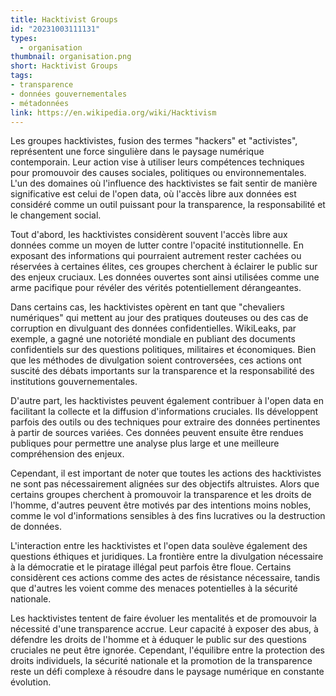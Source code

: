 ```yaml
---
title: Hacktivist Groups
id: "20231003111131"
types:
  - organisation
thumbnail: organisation.png
short: Hacktivist Groups
tags:
- transparence
- données gouvernementales
- métadonnées
link: https://en.wikipedia.org/wiki/Hacktivism
---
```


Les groupes hacktivistes, fusion des termes "hackers" et "activistes", représentent une force singulière dans le paysage numérique contemporain. Leur action vise à utiliser leurs compétences techniques pour promouvoir des causes sociales, politiques ou environnementales. L'un des domaines où l'influence des hacktivistes se fait sentir de manière significative est celui de l'open data, où l'accès libre aux données est considéré comme un outil puissant pour la transparence, la responsabilité et le changement social.

Tout d'abord, les hacktivistes considèrent souvent l'accès libre aux données comme un moyen de lutter contre l'opacité institutionnelle. En exposant des informations qui pourraient autrement rester cachées ou réservées à certaines élites, ces groupes cherchent à éclairer le public sur des enjeux cruciaux. Les données ouvertes sont ainsi utilisées comme une arme pacifique pour révéler des vérités potentiellement dérangeantes.

Dans certains cas, les hacktivistes opèrent en tant que "chevaliers numériques" qui mettent au jour des pratiques douteuses ou des cas de corruption en divulguant des données confidentielles. WikiLeaks, par exemple, a gagné une notoriété mondiale en publiant des documents confidentiels sur des questions politiques, militaires et économiques. Bien que les méthodes de divulgation soient controversées, ces actions ont suscité des débats importants sur la transparence et la responsabilité des institutions gouvernementales.

D'autre part, les hacktivistes peuvent également contribuer à l'open data en facilitant la collecte et la diffusion d'informations cruciales. Ils développent parfois des outils ou des techniques pour extraire des données pertinentes à partir de sources variées. Ces données peuvent ensuite être rendues publiques pour permettre une analyse plus large et une meilleure compréhension des enjeux.

Cependant, il est important de noter que toutes les actions des hacktivistes ne sont pas nécessairement alignées sur des objectifs altruistes. Alors que certains groupes cherchent à promouvoir la transparence et les droits de l'homme, d'autres peuvent être motivés par des intentions moins nobles, comme le vol d'informations sensibles à des fins lucratives ou la destruction de données.

L'interaction entre les hacktivistes et l'open data soulève également des questions éthiques et juridiques. La frontière entre la divulgation nécessaire à la démocratie et le piratage illégal peut parfois être floue. Certains considèrent ces actions comme des actes de résistance nécessaire, tandis que d'autres les voient comme des menaces potentielles à la sécurité nationale.

 Les hacktivistes tentent de faire évoluer les mentalités et de promouvoir la nécessité d'une transparence accrue. Leur capacité à exposer des abus, à défendre les droits de l'homme et à éduquer le public sur des questions cruciales ne peut être ignorée. Cependant, l'équilibre entre la protection des droits individuels, la sécurité nationale et la promotion de la transparence reste un défi complexe à résoudre dans le paysage numérique en constante évolution.
